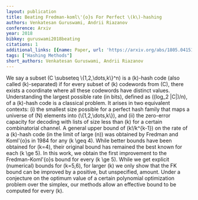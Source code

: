 ```yaml
---
layout: publication
title: Beating Fredman-koml\'{o}s For Perfect \(k\)-hashing
authors: Venkatesan Guruswami, Andrii Riazanov
conference: Arxiv
year: 2018
bibkey: guruswami2018beating
citations: 1
additional_links: [{name: Paper, url: 'https://arxiv.org/abs/1805.04151'}]
tags: ["Hashing Methods"]
short_authors: Venkatesan Guruswami, Andrii Riazanov
---
```

We say a subset \(C \subseteq \\{1,2,\dots,k\\}^n\) is a \(k\)-hash code (also
called \(k\)-separated) if for every subset of \(k\) codewords from \(C\), there
exists a coordinate where all these codewords have distinct values.
Understanding the largest possible rate (in bits), defined as \((log_2 |C|)/n\),
of a \(k\)-hash code is a classical problem. It arises in two equivalent
contexts: (i) the smallest size possible for a perfect hash family that maps a
universe of \(N\) elements into \(\\{1,2,\dots,k\\}\), and (ii) the zero-error
capacity for decoding with lists of size less than \(k\) for a certain
combinatorial channel.
  A general upper bound of \(k!/k^\{k-1\}\) on the rate of a \(k\)-hash code (in the
limit of large \(n\)) was obtained by Fredman and Koml\'\{o\}s in 1984 for any \(k
\geq 4\). While better bounds have been obtained for \(k=4\), their original bound
has remained the best known for each \(k \ge 5\). In this work, we obtain the
first improvement to the Fredman-Koml\'\{o\}s bound for every \(k \ge 5\). While we
get explicit (numerical) bounds for \(k=5,6\), for larger \(k\) we only show that
the FK bound can be improved by a positive, but unspecified, amount. Under a
conjecture on the optimum value of a certain polynomial optimization problem
over the simplex, our methods allow an effective bound to be computed for every
\(k\).